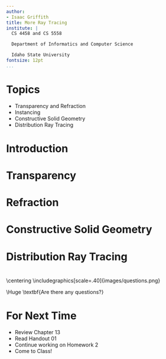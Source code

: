 ```yaml
---
author:
- Isaac Griffith
title: More Ray Tracing
institute: |
  CS 4458 and CS 5558

  Department of Informatics and Computer Science

  Idaho State University
fontsize: 12pt
...
```


# Topics

* Transparency and Refraction
* Instancing
* Constructive Solid Geometry
* Distribution Ray Tracing

# Introduction

# Transparency

# Refraction

# Constructive Solid Geometry

# Distribution Ray Tracing

#

\centering
\includegraphics[scale=.40]{images/questions.png}

\Huge \textbf{Are there any questions?}

# For Next Time

* Review Chapter 13
* Read Handout 01
* Continue working on Homework 2
* Come to Class!
